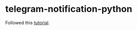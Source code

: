 # telegram-notification-python

Followed this [tutorial](https://medium.com/@ManHay_Hong/how-to-create-a-telegram-bot-and-send-messages-with-python-4cf314d9fa3e).
